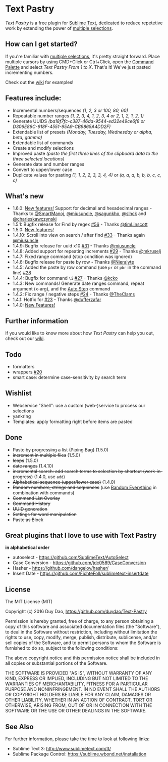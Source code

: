 # Text Pastry #

_Text Pastry_ is a free plugin for [Sublime Text](http://www.sublimetext.com/), dedicated to reduce repetetive work by extending the power of [multiple selections](https://www.sublimetext.com/docs/selection).

## How can I get started?
If you're familiar with [multiple selections](https://www.sublimetext.com/docs/selection), it's pretty straight forward. Place multiple cursors by using CMD+Click or Ctrl+Click, open the [Command Palette](http://docs.sublimetext.info/en/latest/reference/command_palette.html) and select _Text Pastry From 1 to X_. That's it! We've just pasted incrementing numbers.

Check out the [wiki](https://github.com/duydao/Text-Pastry/wiki/Examples) for examples!

## Features include: ##

- Incremental numbers/sequences _(1, 2, 3 or 100, 80, 60)_
- Repeatable number ranges _(1, 2, 3, 4, 1, 2, 3, 4 or 2, 1, 2, 1, 2, 1)_
- Generate UUIDS _(ba18f7fc-c387-46da-9544-ed32e49ce6f8 or D306E86C-918F-4551-95A9-CB9865A4DD2F)_
- Extendable list of presets _(Monday, Tuesday, Wednesday or alpha, beta, gamma)_
- Extendable list of commands
- Create and modify selections
- Improved paste _(paste the first three lines of the clipboard data to the three selected locations)_
- Generate date and number ranges
- Convert to upper/lower case
- Duplicate values for pasting _(1, 1, 2, 2, 3, 3, 4, 4)_ or _(a, a, a, b, b, b, c, c, c)_

## What's new ##
- 1.6.0: [New features!](https://github.com/duydao/Text-Pastry/blob/master/RELEASENOTES.md) Support for decimal and hexadecimal ranges - Thanks to [@SmartManoj](https://github.com/SmartManoj), [@miusuncle](https://github.com/miusuncle), [@sagunkho](https://github.com/sagunkho), [@slhck](https://github.com/slhck) and [@charleskawczynski](https://github.com/charleskawczynski)
- 1.5.1: Bugfix release for Find by regex [#56](https://github.com/duydao/Text-Pastry/issues/56) - Thanks [@timLinscott](https://github.com/timLinscott)
- 1.5.0: [New features!](https://github.com/duydao/Text-Pastry/blob/master/RELEASENOTES.md)
- 1.4.10: Scroll into view on search / after find [#33](https://github.com/duydao/Text-Pastry/issues/33) - Thanks again [@miusuncle](https://github.com/miusuncle)
- 1.4.9: Bugfix release for uuid x10 [#31](https://github.com/duydao/Text-Pastry/issues/31) - Thanks [@miusuncle](https://github.com/miusuncle)
- 1.4.8: Added support for repeating increments [#29](https://github.com/duydao/Text-Pastry/issues/29) - Thanks [@mkruselj](https://github.com/mkruselj)
- 1.4.7: Fixed range command (stop condition was ignored)
- 1.4.6: Bugfix release for paste by row - Thanks [@Nieralyte](https://github.com/Nieralyte)
- 1.4.5: Added the paste by row command (use ```pr``` or ```pbr``` in the command line) [#28](https://github.com/duydao/Text-Pastry/issues/28)
- 1.4.4: Bugfix for command ```\i``` [#27](https://github.com/duydao/Text-Pastry/issues/27) - Thanks [@kcko](https://github.com/Kcko)
- 1.4.3: New commands! Generate date ranges command, repeat argument (x-arg), and the [Auto Step](https://github.com/duydao/Text-Pastry/issues/20) command
- 1.4.2: Fix range / negative steps [#24](https://github.com/duydao/Text-Pastry/issues/24) - Thanks [@TheClams](https://github.com/TheClams)
- 1.4.1: Hotfix for [#23](https://github.com/duydao/Text-Pastry/issues/23) - Thanks [@dufferzafar](https://github.com/dufferzafar)
- 1.4.0: [New Features!](https://github.com/duydao/Text-Pastry/blob/master/RELEASENOTES.md#release-notes-140)

## Further information

If you would like to know more about how _Text Pastry_ can help you out, check out our [wiki](https://github.com/duydao/Text-Pastry/wiki).

## Todo ##
- formatters
- wrappers [#20](https://github.com/duydao/Text-Pastry/issues/20)
- smart case: determine case-sensitivity by search term

## Wishlist ##
- Webservice "Shell": use a custom (web-)service to process our selections
- yankring
- Templates: apply formatting right before items are pasted

## Done ##
- ~~Paste by progressing a list (Piping Bag)~~ (1.5.0)
- ~~increment in multiple files~~ (1.5.0)
- ~~loops~~ (1.5.0)
- ~~date ranges~~ (1.4.10)
- ~~incremental search: add search terms to selection by shortcut (work-in-progress)~~ (1.4.0, use ``add``)
- ~~Alphabetical sequence (upper/lower case)~~ (1.4.0)
- ~~Random numbers, strings and sequences~~ (use [Random Everything](https://sublime.wbond.net/packages/Random%20Everything) in combination with commands)
- ~~Command List Overlay~~
- ~~Command History~~
- ~~UUID generation~~
- ~~Settings for word manipulation~~
- ~~Paste as Block~~

## Great plugins that I love to use with Text Pastry ##

__in alphabetical order__

- autoselect - https://github.com/SublimeText/AutoSelect
- Case Conversion - https://github.com/jdc0589/CaseConversion
- Hasher - https://github.com/dangelov/hasher/
- Insert Date - https://github.com/FichteFoll/sublimetext-insertdate

## License ##

The MIT License (MIT)

Copyright (c) 2016 Duy Dao, https://github.com/duydao/Text-Pastry

Permission is hereby granted, free of charge, to any person obtaining a copy
of this software and associated documentation files (the "Software"), to deal
in the Software without restriction, including without limitation the rights
to use, copy, modify, merge, publish, distribute, sublicense, and/or sell
copies of the Software, and to permit persons to whom the Software is
furnished to do so, subject to the following conditions:

The above copyright notice and this permission notice shall be included in
all copies or substantial portions of the Software.

THE SOFTWARE IS PROVIDED "AS IS", WITHOUT WARRANTY OF ANY KIND, EXPRESS OR
IMPLIED, INCLUDING BUT NOT LIMITED TO THE WARRANTIES OF MERCHANTABILITY,
FITNESS FOR A PARTICULAR PURPOSE AND NONINFRINGEMENT. IN NO EVENT SHALL THE
AUTHORS OR COPYRIGHT HOLDERS BE LIABLE FOR ANY CLAIM, DAMAGES OR OTHER
LIABILITY, WHETHER IN AN ACTION OF CONTRACT, TORT OR OTHERWISE, ARISING FROM,
OUT OF OR IN CONNECTION WITH THE SOFTWARE OR THE USE OR OTHER DEALINGS IN
THE SOFTWARE.


## See Also ##

For further information, please take the time to look at following links:

* Sublime Text 3: http://www.sublimetext.com/3/
* Sublime Package Control: https://sublime.wbond.net/installation
